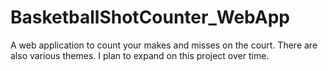 # BasketballShotCounter_WebApp

A web application to count your makes and misses on the court. There are also various themes. I plan to expand on this project over time.
